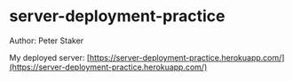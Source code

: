 # server-deployment-practice

Author: Peter Staker

My deployed server: [https://server-deployment-practice.herokuapp.com/](https://server-deployment-practice.herokuapp.com/)
